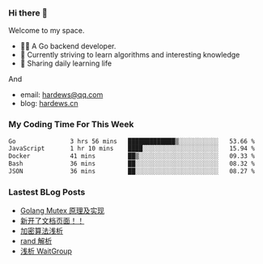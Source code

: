 ### Hi there 👋
Welcome to my space.

- 👨‍🦲 A Go backend developer. 
- 📕 Currently striving to learn algorithms and interesting knowledge
- 💪 Sharing daily learning life

And
- email: hardews@qq.com
- blog: [hardews.cn](hardews.cn)

### My Coding Time For This Week
<!--START_SECTION:waka-->

```txt
Go               3 hrs 56 mins   █████████████▒░░░░░░░░░░░   53.66 %
JavaScript       1 hr 10 mins    ████░░░░░░░░░░░░░░░░░░░░░   15.94 %
Docker           41 mins         ██▒░░░░░░░░░░░░░░░░░░░░░░   09.33 %
Bash             36 mins         ██░░░░░░░░░░░░░░░░░░░░░░░   08.32 %
JSON             36 mins         ██░░░░░░░░░░░░░░░░░░░░░░░   08.27 %
```

<!--END_SECTION:waka-->

### Lastest BLog Posts
<!-- BLOG-POST-LIST:START -->
- [Golang Mutex 原理及实现](https://hardews.cn/golang-mutex)
- [新开了文档页面！！](https://hardews.cn/docs-introduction)
- [加密算法浅析](https://hardews.cn/encryption-algorithm)
- [rand 解析](https://hardews.cn/2023_go-rand)
- [浅析 WaitGroup](https://hardews.cn/go-waitgroup)
<!-- BLOG-POST-LIST:END -->

<!--
**Hardews/Hardews** is a ✨ _special_ ✨ repository because its `README.md` (this file) appears on your GitHub profile.

Here are some ideas to get you started:

- 🔭 I’m currently working on ...
- 🌱 I’m currently learning ...
- 👯 I’m looking to collaborate on ...
- 🤔 I’m looking for help with ...
- 💬 Ask me about ...
- 📫 How to reach me: ...
- 😄 Pronouns: ...
- ⚡ Fun fact: ...
-->
